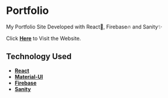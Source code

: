 # Portfolio

My Portfolio Site Developed with React🚀, Firebase🔥 and Sanity✨

Click [**Here**](https://manibarathi.web.app/) to Visit the Website.

## Technology Used

- [**React**](https://reactjs.org/)
- [**Material-UI**](https://material-ui.com/)
- [**Firebase**](https://firebase.google.com/)
- [**Sanity**](https://www.sanity.io/)
